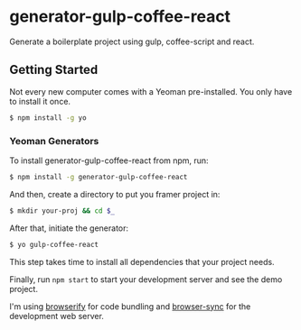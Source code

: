# generator-gulp-coffee-react

Generate a boilerplate project using gulp, coffee-script and react.

## Getting Started

Not every new computer comes with a Yeoman pre-installed. You only have to install it once.

```bash
$ npm install -g yo
```

### Yeoman Generators

To install generator-gulp-coffee-react from npm, run:

```bash
$ npm install -g generator-gulp-coffee-react
```

And then, create a directory to put you framer project in:

```bash
$ mkdir your-proj && cd $_
```

After that, initiate the generator:

```bash
$ yo gulp-coffee-react
```

This step takes time to install all dependencies that your project needs.

Finally, run `npm start` to start your development server and see the demo project.

I'm using [browserify](https://github.com/substack/node-browserify) for code bundling and [browser-sync](https://www.browsersync.io) for the development web server.